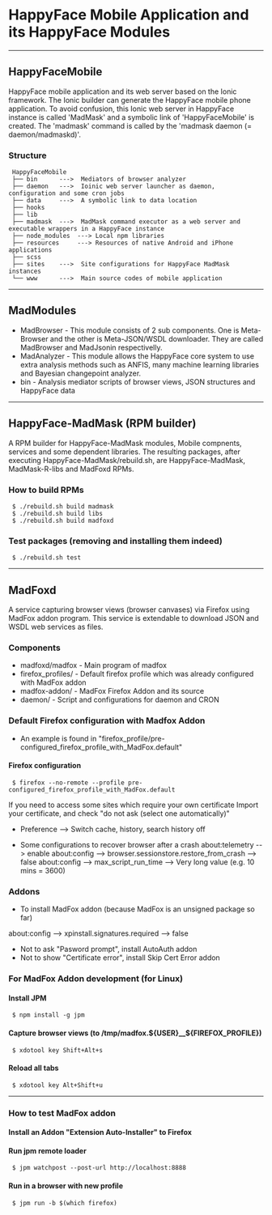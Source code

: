 # HappyFace Mobile Application and its HappyFace Modules

--------------------------
## HappyFaceMobile
HappyFace mobile application and its web server based on the Ionic framework. The Ionic builder can generate the HappyFace mobile phone application. To avoid confusion, this Ionic web server in HappyFace instance is called 'MadMask' and a symbolic link of 'HappyFaceMobile' is created. The 'madmask' command is called by the 'madmask daemon (= daemon/madmaskd)'.


### Structure
     HappyFaceMobile
     ├── bin      --->  Mediators of browser analyzer
     ├── daemon   --->  Ioinic web server launcher as daemon, configuration and some cron jobs
     ├── data     --->  A symbolic link to data location
     ├── hooks
     ├── lib
     ├── madmask  --->  MadMask command executor as a web server and executable wrappers in a HappyFace instance
     ├── node_modules  ---> Local npm libraries
     ├── resources     ---> Resources of native Android and iPhone applications
     ├── scss
     ├── sites    --->  Site configurations for HappyFace MadMask instances
     └── www      --->  Main source codes of mobile application


--------------------------
## MadModules
* MadBrowser - This module consists of 2 sub components. One is Meta-Browser and the other is Meta-JSON/WSDL downloader. They are called MadBrowser and MadJsonin respectivelly.
* MadAnalyzer - This module allows the HappyFace core system to use extra analysis methods such as ANFIS, many machine learning libraries and Bayesian changepoint analyzer.
* bin - Analysis mediator scripts of browser views, JSON structures and HappyFace data


--------------------------
## HappyFace-MadMask (RPM builder)
A RPM builder for HappyFace-MadMask modules, Mobile compnents, services and some dependent libraries. The resulting packages, after executing HappyFace-MadMask/rebuild.sh, are HappyFace-MadMask, MadMask-R-libs and MadFoxd RPMs.

### How to build RPMs
     $ ./rebuild.sh build madmask
     $ ./rebuild.sh build libs
     $ ./rebuild.sh build madfoxd

### Test packages (removing and installing them indeed)
     $ ./rebuild.sh test


--------------------------
## MadFoxd
A service capturing browser views (browser canvases) via Firefox using MadFox addon program. This service is extendable to download JSON and WSDL web services as files.

### Components
* madfoxd/madfox - Main program of madfox
* firefox_profiles/ - Default firefox profile which was already configured with MadFox addon
* madfox-addon/ - MadFox Firefox Addon and its source
* daemon/ - Script and configurations for daemon and CRON


### Default Firefox configuration with Madfox Addon
 * An example is found in "firefox_profile/pre-configured_firefox_profile_with_MadFox.default"
#### Firefox configuration
     $ firefox --no-remote --profile pre-configured_firefox_profile_with_MadFox.default

 If you need to access some sites which require your own certificate
 Import your certificate, and check "do not ask (select one automatically)"

 * Preference --> Switch cache, history, search history off

 * Some configurations to recover browser after a crash
     about:telemetry --> enable
     about:config --> browser.sessionstore.restore_from_crash --> false
     about:config --> max_script_run_time --> Very long value (e.g. 10 mins = 3600)


### Addons
 * To install MadFox addon (because MadFox is an unsigned package so far)

 about:config --> xpinstall.signatures.required --> false

 * Not to ask "Pasword prompt", install AutoAuth addon
 * Not to show "Certificate error", install Skip Cert Error addon


### For MadFox Addon development (for Linux)
#### Install JPM
     $ npm install -g jpm

#### Capture browser views (to /tmp/madfox.${USER}__${FIREFOX_PROFILE})
     $ xdotool key Shift+Alt+s

#### Reload all tabs
     $ xdotool key Alt+Shift+u


------------------
### How to test MadFox addon
#### Install an Addon "Extension Auto-Installer" to Firefox

#### Run jpm remote loader
     $ jpm watchpost --post-url http://localhost:8888

#### Run in a browser with new profile
     $ jpm run -b $(which firefox)


